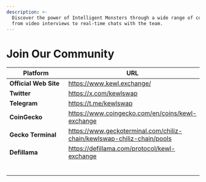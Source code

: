 ```yaml
---
description: >-
  Discover the power of Intelligent Monsters through a wide range of content,
  from video interviews to real-time chats with the team.
---
```


# Join Our Community

<table><thead><tr><th width="188.97847527433441">Platform</th><th>URL</th></tr></thead><tbody><tr><td><strong>Official Web Site</strong></td><td><a href="https://www.kewl.exchange/">https://www.kewl.exchange/</a></td></tr><tr><td><strong>Twitter</strong></td><td><a href="https://x.com/kewlswap">https://x.com/kewlswap</a></td></tr><tr><td><strong>Telegram</strong></td><td><a href="https://t.me/kewlswap">https://t.me/kewlswap</a></td></tr><tr><td><strong>CoinGecko</strong></td><td><a href="https://www.coingecko.com/en/coins/kewl-exchange">https://www.coingecko.com/en/coins/kewl-exchange</a></td></tr><tr><td><strong>Gecko Terminal</strong></td><td><a href="https://www.geckoterminal.com/chiliz-chain/kewlswap-chiliz-chain/pools">https://www.geckoterminal.com/chiliz-chain/kewlswap-chiliz-chain/pools</a></td></tr><tr><td><strong>Defillama</strong></td><td><a href="https://defillama.com/protocol/kewl-exchange">https://defillama.com/protocol/kewl-exchange</a></td></tr><tr><td></td><td></td></tr><tr><td></td><td></td></tr><tr><td></td><td></td></tr><tr><td></td><td></td></tr><tr><td></td><td></td></tr><tr><td></td><td></td></tr></tbody></table>

